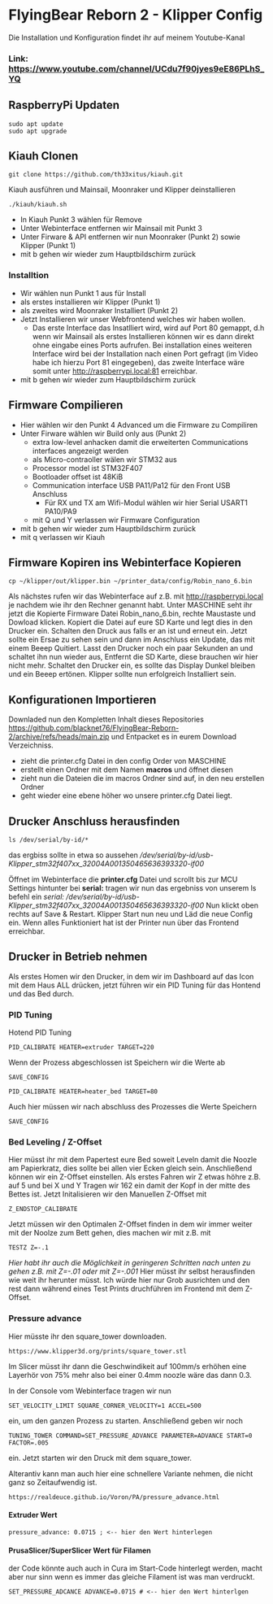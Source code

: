 # FlyingBear Reborn 2 - Klipper Config

Die Installation und Konfiguration findet ihr auf meinem Youtube-Kanal

### Link: https://www.youtube.com/channel/UCdu7f90jyes9eE86PLhS_YQ


## RaspberryPi Updaten
```
sudo apt update
sudo apt upgrade
```
## Kiauh Clonen
```
git clone https://github.com/th33xitus/kiauh.git
```
Kiauh ausführen und Mainsail, Moonraker und Klipper deinstallieren
```
./kiauh/kiauh.sh
```
- In Kiauh Punkt 3 wählen für Remove
- Unter Webinterface entfernen wir Mainsail mit Punkt 3
- Unter Firware & API entfernen wir nun Moonraker (Punkt 2) sowie Klipper (Punkt 1)
- mit b gehen wir wieder zum Hauptbildschirm zurück
### Installtion
- Wir wählen nun Punkt 1 aus für Install
- als erstes installieren wir Klipper (Punkt 1)
- als zweites wird Moonraker Installiert (Punkt 2)
- Jetzt Installieren wir unser Webfrontend welches wir haben wollen.
  - Das erste Interface das Insatlliert wird, wird auf Port 80 gemappt, d.h
  wenn wir Mainsail als erstes Installieren können wir es dann direkt ohne eingabe eines Ports aufrufen. Bei installation eines weiteren Interface wird bei der Installation nach einen Port gefragt (im Video habe ich hierzu Port 81 eingegeben), das zweite Interface wäre somit unter http://raspberrypi.local:81 erreichbar.
- mit b gehen wir wieder zum Hauptbildschirm zurück

## Firmware Compilieren
- Hier wählen wir den Punkt 4 Advanced um die Firmware zu Compiliren
- Unter Firware wählen wir Build only aus (Punkt 2)
  - extra low-level anhacken damit die erweiterten Communications interfaces angezeigt werden
  - als Micro-contraoller wälen wir STM32 aus
  - Processor model ist STM32F407
  - Bootloader offset ist 48KiB
  - Communication interface USB PA11/Pa12 für den Front USB Anschluss
    - Für RX und TX am Wifi-Modul wählen wir hier Serial USART1 PA10/PA9
  - mit Q und Y verlassen wir Firmware Configuration
- mit b gehen wir wieder zum Hauptbildschirm zurück
- mit q verlassen wir Kiauh

## Firmware Kopiren ins Webinterface Kopieren
```
cp ~/klipper/out/klipper.bin ~/printer_data/config/Robin_nano_6.bin
```
Als nächstes rufen wir das Webinterface auf z.B. mit http://raspberrypi.local je nachdem wie ihr den Rechner genannt habt.
Unter MASCHINE seht ihr jetzt die Kopierte Firmware Datei Robin_nano_6.bin, rechte Maustaste und Dowload klicken.
Kopiert die Datei auf eure SD Karte und legt dies in den Drucker ein.
Schalten den Druck aus falls er an ist und erneut ein. Jetzt sollte ein Ersae zu sehen sein und dann im Anschluss ein Update, das mit einem Beeep Quitiert.
Lasst den Drucker noch ein paar Sekunden an und schaltet ihn nun wieder aus, Entfernt die SD Karte, diese brauchen wir hier nicht mehr. Schaltet den Drucker ein, es sollte das Display Dunkel bleiben und ein Beeep ertönen. Klipper sollte nun erfolgreich Installiert sein.

## Konfigurationen Importieren
Downladed nun den Kompletten Inhalt dieses Repositories 
https://github.com/blacknet76/FlyingBear-Reborn-2/archive/refs/heads/main.zip und Entpacket es in eurem Download Verzeichniss.
- zieht die printer.cfg Datei in den config Order von MASCHINE
- erstellt einen Ordner mit dem Namen **macros** und öffnet diesen
- zieht nun die Dateien die im macros Ordner sind auf, in den neu erstellen Ordner
- geht wieder eine ebene höher wo unsere printer.cfg Datei liegt.

## Drucker Anschluss herausfinden

```
ls /dev/serial/by-id/*
```
das ergbiss sollte in etwa so aussehen
*/dev/serial/by-id/usb-Klipper_stm32f407xx_32004A001350465636393320-if00*

Öffnet im Webinterface die **printer.cfg**  Datei und scrollt bis zur MCU Settings hintunter
bei **serial:** tragen wir nun das ergebniss von unserem ls befehl ein
*serial: /dev/serial/by-id/usb-Klipper_stm32f407xx_32004A001350465636393320-if00*
Nun klickt oben rechts auf Save & Restart.
Klipper Start nun neu und Läd die neue Config ein. Wenn alles Funktioniert hat ist der Printer nun über das Frontend erreichbar.

## Drucker in Betrieb nehmen
Als erstes Homen wir den Drucker, in dem wir im Dashboard auf das Icon mit dem Haus ALL drücken, jetzt führen wir ein PID Tuning für das Hontend und das Bed durch.

### PID Tuning
Hotend PID Tuning
```
PID_CALIBRATE HEATER=extruder TARGET=220
```
Wenn der Prozess abgeschlossen ist Speichern wir die Werte ab
```
SAVE_CONFIG
```
```
PID_CALIBRATE HEATER=heater_bed TARGET=80
```
Auch hier müssen wir nach abschluss des Prozesses die Werte Speichern
```
SAVE_CONFIG
```

### Bed Leveling / Z-Offset
Hier müsst ihr mit dem Papertest eure Bed soweit Leveln damit die Noozle am Papierkratz, dies sollte bei allen vier Ecken gleich sein. Anschließend können wir ein Z-Offset einstellen.
Als erstes Fahren wir Z etwas höhre z.B. auf 5
und bei X und Y Tragen wir 162 ein damit der Kopf in der mitte des Bettes ist.
Jetzt Initalisieren wir den Manuellen Z-Offset mit
```
Z_ENDSTOP_CALIBRATE
```
Jetzt müssen wir den Optimalen Z-Offset finden in dem wir immer weiter mit der Noolze zum Bett gehen, dies machen wir mit z.B. mit
```
TESTZ Z=-.1
```
*Hier habt ihr auch die Möglichkeit in geringeren Schritten nach unten zu gehen z.B. mit Z=-.01 oder mit Z=-.001*
Hier müsst ihr selbst herausfinden wie weit ihr herunter müsst.
Ich würde hier nur Grob ausrichten und den rest dann während eines Test Prints druchführen im Frontend mit dem Z-Offset.

### Pressure advance
Hier müsste ihr den square_tower downloaden. 
```
https://www.klipper3d.org/prints/square_tower.stl
```
Im Slicer müsst ihr dann die Geschwindikeit auf 100mm/s erhöhen eine Layerhör von 75% mehr also bei einer 0.4mm noozle wäre das dann 0.3.

In der Console vom Webinterface tragen wir nun
```
SET_VELOCITY_LIMIT SQUARE_CORNER_VELOCITY=1 ACCEL=500
```
ein, um den ganzen Prozess zu starten.
Anschließend geben wir noch 
```
TUNING_TOWER COMMAND=SET_PRESSURE_ADVANCE PARAMETER=ADVANCE START=0 FACTOR=.005
```
ein. Jetzt starten wir den Druck mit dem square_tower.

Alterantiv kann man auch hier eine schnellere Variante nehmen, die nicht ganz so Zeitaufwendig ist.
```
https://realdeuce.github.io/Voron/PA/pressure_advance.html
```
#### Extruder Wert
```
pressure_advance: 0.0715 ; <-- hier den Wert hinterlegen
```
#### PrusaSlicer/SuperSlicer Wert für Filamen
der Code könnte auch auch in Cura im Start-Code hinterlegt werden, macht aber nur sinn wenn es immer das gleiche Filament ist was man verdruckt.
```
SET_PRESSURE_ADCANCE ADVANCE=0.0715 # <-- hier den Wert hinterlgen
```